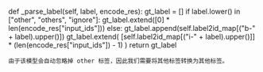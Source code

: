 def _parse_label(self, label, encode_res):
    gt_label = []
    if label.lower() in ["other", "others", "ignore"]:
        gt_label.extend([0] * len(encode_res["input_ids"]))
    else:
        gt_label.append(self.label2id_map[("b-" + label).upper()])
        gt_label.extend(
            [self.label2id_map[("i-" + label).upper()]]
            * (len(encode_res["input_ids"]) - 1)
        )
    return gt_label


    由于该模型会自动忽略掉 other 标签，因此我们需要将其他标签转换为其他标签。
